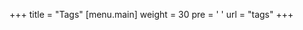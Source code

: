 +++
title = "Tags"
[menu.main]
  weight = 30
  pre = '<i class="fas fa-fw fa-tags"></i> '
  url = "tags"
+++

